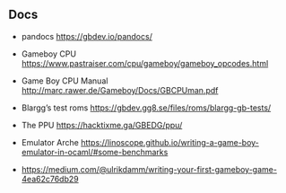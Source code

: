 ## Docs

- pandocs https://gbdev.io/pandocs/
- Gameboy CPU https://www.pastraiser.com/cpu/gameboy/gameboy_opcodes.html
- Game Boy CPU Manual http://marc.rawer.de/Gameboy/Docs/GBCPUman.pdf
- Blargg’s test roms https://gbdev.gg8.se/files/roms/blargg-gb-tests/
- The PPU https://hacktixme.ga/GBEDG/ppu/

- Emulator Arche https://linoscope.github.io/writing-a-game-boy-emulator-in-ocaml/#some-benchmarks
- https://medium.com/@ulrikdamm/writing-your-first-gameboy-game-4ea62c76db29
